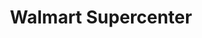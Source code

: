 ---
title: "Walmart Supercenter"
url: /houston/walmart-supercenter-east-freeway/
shop: Supermarkt
---